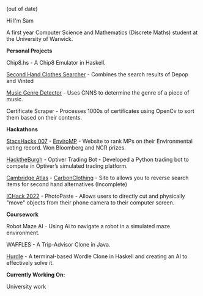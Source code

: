 (out of date)

Hi I'm Sam

A first year Computer Science and Mathematics (Discrete Maths) student at the University of Warwick.

**Personal Projects**

Chip8.hs - A Chip8 Emulator in Haskell.

[Second Hand Clothes Searcher](https://github.com/spchee/SecondHandClothesSite) - Combines the search results of Depop and Vinted 

[Music Genre Detector](https://github.com/spchee/MusicGenreClassifierCNN) - Uses CNNS to determine the genre of a piece of music.

Certificate Scraper - Processes 1000s of certificates using OpenCv to sort them based on their contents.

**Hackathons**

[StacsHacks 007](https://stacshack-007.devpost.com/) - [EnviroMP](https://github.com/EnviroHackNice/EnviroMP/tree/main) - Website to rank MPs on their Environmental voting record. Won Bloomberg and NCR prizes. 


[HacktheBurgh](https://hack-the-burgh-7.devpost.com/) - Optiver Trading Bot - Developed a Python trading bot to compete in Optiver’s simulated trading platform.


[Cambridge Atlas](https://hackcambridge-atlas.devpost.com/) - [CarbonClothing](https://github.com/SteadydeetsHackCam2022/HackCambridge2022)  - Site to allows you to reverse search items for second hand alternatives (Incomplete)

[ICHack 2022](https://ic-hack-2022.devpost.com/?ref_feature=challenge&ref_medium=discover) - PhotoPaste - Allows users to directly cut and physically "move" objects from their phone camera to their computer screen.

**Coursework**

Robot Maze AI - Using Ai to navigate a robot in a simulated maze environment.

WAFFLES - A Trip-Advisor Clone in Java.

[Hurdle](https://github.com/spchee/hurdle) - A terminal-based Wordle Clone in Haskell and creating an AI to effectively solve it.

**Currently Working On:**

University work
